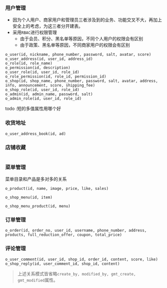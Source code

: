 ### 用户管理
- 因为个人用户、商家用户和管理员三者涉及到的业务、功能交叉不大，再加上安全上的考虑，为这三者分开建表。
- 采用`RBAC`进行权限管理
	- 由于会员、积分、黑名单等原因，不同个人用户的权限会有区别
	- 由于政策、黑名单等原因，不同商家用户的权限会有区别
```
o_user(id, nickname, phone_number, password, salt, avatar, score)
o_user_address(id, user_id, address_id)
o_role(id, role_name)
o_permission(id, description)
o_user_role(id, user_id, role_id)
o_role_permission(id, role_id, permission_id)
o_shop(id, shop_name, phone_number, password, salt, avatar, address, info, announcement, score, shipping_fee)
o_shop_role(id, user_id, role_id)
o_admin(id, admin_name, password, salt)
o_admin_role(id, user_id, role_id)
```
todo :短的多值属性用哪个好
### 收货地址
```
o_user_address_book(id, ad)
```

### 店铺收藏
```

```

### 菜单管理
菜单目录和产品是多对多的关系
```
o_product(id, name, image, price, like, sales)
```
```
o_shop_menu(id, item)
```
```
o_shop_menu_product(id, menu)
```
### 订单管理

```
o_order(id, order_no, user_id, username, phone_number, address, products, full_reduction_offer, coupon, total_price)
```

### 评论管理
```
o_user_comment(id, user_id, shop_id, order_id, content, score, like)
o_shop_reply(id, user_comment_id, shop_id, content)
```


> 上述关系模式皆省略`create_by, modified_by, gmt_create, gmt_modified`属性。

<!--stackedit_data:
eyJoaXN0b3J5IjpbLTI2NzM1ODA5LDEzMzI1NzEwMywtNDkxNz
gyNDM2LDEwNTc1NTE5ODksMTIyODU1MDg0NCwtMTEyMTkzNzQ5
OSwxOTQ0NTA4NzQ2LC04NDA4NDUyMDgsLTk1Mzc4OTg0MSwtMT
Q3OTI5NjUyOSwtMTExMjEwODkwOCwxNDIwOTc2MDg5LC03MjI4
MDQyNDUsLTIxMjM4NzYwMzEsLTE3MTgyMTQxNSwtMTY5ODA4ND
kxNCwtMTg1MzY4MTA0MCwxNjQxOTY3NTgyLDIxMTYxNTMwODYs
LTE5MjE0MjE2OTZdfQ==
-->